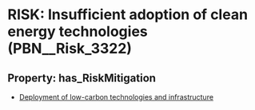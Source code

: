 # RISK: __Insufficient adoption of clean energy technologies__ (PBN__Risk_3322)

## Property: has_RiskMitigation

* [Deployment of low-carbon technologies and infrastructure](PBN__Mitigation_1991)

